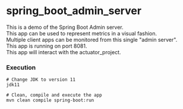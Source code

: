 # spring_boot_admin_server
This is a demo of the Spring Boot Admin server. \
This app can be used to represent metrics in a visual fashion. \
Multiple client apps can be monitored from this single "admin server". \
This app is running on port 8081. \
This app will interact with the actuator_project. 

### Execution
```shell
# Change JDK to version 11
jdk11

# Clean, compile and execute the app
mvn clean compile spring-boot:run
```